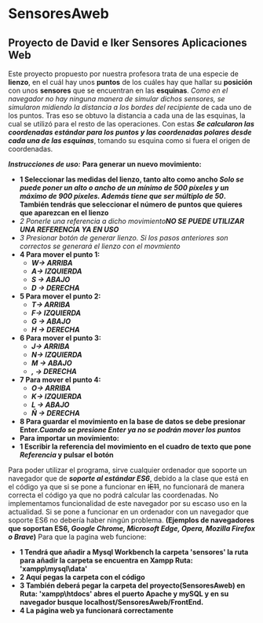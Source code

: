 # SensoresAweb
## Proyecto de David e Iker Sensores Aplicaciones Web
Este proyecto propuesto por nuestra profesora trata de una especie de **lienzo**, en el cuál hay unos **puntos** de los cuáles hay que hallar su **posición** con unos **sensores** que se encuentran en las **esquinas**. 
*Como en el navegador no hay ninguna manera de simular dichos sensores, se simularon midiendo la distancia a los bordes del recipiente* de cada uno de los puntos.
Tras eso se obtuvo la distancia a cada una de las esquinas, la cual se utilizó para el resto de las operaciones.
Con estas **_Se calcularon las coordenadas estándar para los puntos y las coordenadas polares desde cada una de las esquinas_**, tomando su esquina como si fuera el origen de coordenadas.

***Instrucciones de uso:***
**Para generar un nuevo movimiento:**
- **1 Seleccionar las medidas del lienzo, tanto alto como ancho _Solo se puede poner un alto o ancho de un mínimo de 500 píxeles y un máximo de 900 píxeles. Además tiene que ser múltiplo de 50_. También tendrás que seleccionar el número de puntos que quieres que aparezcan en el lienzo**
- *2 Ponerle una referencia a dicho movimiento**NO SE PUEDE UTILIZAR UNA REFERENCIA YA EN USO***
- *3 Presionar botón de generar lienzo. Si los pasos anteriores son correctos se generará el lienzo con el movmiento*
- **4 Para mover el punto 1:**
    - ***W-> ARRIBA***
    - ***A-> IZQUIERDA***
    - ***S -> ABAJO***
    - ***D -> DERECHA***
- **5 Para mover el punto 2:**
    - ***T-> ARRIBA***
    - ***F-> IZQUIERDA***
    - ***G -> ABAJO***
    - ***H -> DERECHA***
- **6 Para mover el punto 3:**
    - ***J-> ARRIBA***
    - ***N-> IZQUIERDA***
    - ***M -> ABAJO***
    - ***, -> DERECHA***
- **7 Para mover el punto 4:**
    - ***O-> ARRIBA***
    - ***K-> IZQUIERDA***
    - ***L -> ABAJO***
    - ***Ñ -> DERECHA***
- **8 Para guardar el movimiento en la base de datos se debe presionar Enter._Cuando se presione Enter ya no se podrán mover los puntos_**
- **Para importar un movimiento:**
- **1 Escribir la referencia del movimiento en el cuadro de texto que pone _Referencia_ y pulsar el botón**


Para poder utilizar el programa, sirve cualquier ordenador que soporte un navegador que de ***soporte al estándar ES6***, debido a la clase que está en el código ya que si se pone a funcionar en ~~IE11~~, no funcionará de manera correcta el código ya que no podrá calcular las coordenadas. No implementamos funcionalidad de este navegador por su escaso uso en la actualidad. 
Si se pone a funcionar en un ordenador con un navegador que soporte ES6 no debería haber ningún problema. **(Ejemplos de navegadores que soportan ES6, _Google Chrome, Microsoft Edge, Opera, Mozilla Firefox o Brave_)**
Para que la pagina web funcione:
- **1 Tendrá que añadir a Mysql Workbench la carpeta 'sensores' la ruta para añadir la carpeta se encuentra en Xampp   Ruta: 'xampp\mysql\data'** 
- **2 Aquí pegas la carpeta con el código**
- **3 También deberá pegar la carpeta del proyecto(SensoresAweb) en   Ruta: 'xampp\htdocs'  abres el puerto Apache y mySQL y en su navegador busque localhost/SensoresAweb/FrontEnd.**  
- **4 La página web ya funcionará correctamente**
